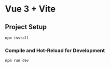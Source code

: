 # Vue 3 + Vite
## Project Setup

```sh
npm install
```

### Compile and Hot-Reload for Development

```sh
npm run dev
```

